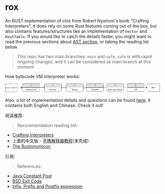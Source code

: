 # rox

An RUST implementation of clox from Robert Nystrom's book "Crafting Interpreters", it does rely on some Rust features coming out of the box, but also contains features/structures like an implementation of `Vector` and `HashTable`. If you would like to catch the details faster, you might want to read the previous sections about [AST section](https://craftinginterpreters.com/a-tree-walk-interpreter.html), or taking the reading list below

> This repo has two main branches: `main` and `safe`, `safe` is with rapid ongoing changes, and it can be considered as main branch at this moment

How bytecode VM interpreter works:

<aside name="header">
<img src="https://github.com/Kangaxx-0/rox/blob/main/assets/rox_flow.png" alt="diagram" />
</aside>

Also, a lot of implementation details and questions can be found [here](https://github.com/Kangaxx-0/rox/blob/safe/implementation_notes.md).  It contains both English and Chinese. Check it out!


阅读推荐:
> Recommendation reading list:
- [Crafting Interpreters](https://github.com/munificent/craftinginterpreters)
- 上面的中文版 - [手撸解释器教程](https://github.com/GuoYaxiang/craftinginterpreters_zh)(未完成)
- [The Rustonomicon](https://doc.rust-lang.org/nomicon/)


引用:
> References:
- [Java Constant Pool](https://docs.oracle.com/javase/specs/jvms/se18/html/jvms-4.html)
- [BSD Exit Code](https://github.com/openbsd/src/blob/master/include/sysexits.h)
- [Infix, Prefix and Postfix expression](https://runestone.academy/ns/books/published/cppds/LinearBasic/InfixPrefixandPostfixExpressions.html)
